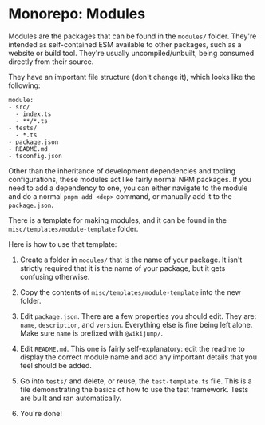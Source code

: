 # Monorepo: Modules

Modules are the packages that can be found in the `modules/` folder. They're intended as self-contained ESM available to other packages, such as a website or build tool. They're usually uncompiled/unbuilt, being consumed directly from their source.

They have an important file structure (don't change it), which looks like the following:
```
module:
- src/
  - index.ts
  - **/*.ts
- tests/
  - *.ts
- package.json
- README.md
- tsconfig.json
```

Other than the inheritance of development dependencies and tooling configurations, these modules act like fairly normal NPM packages. If you need to add a dependency to one, you can either navigate to the module and do a normal `pnpm add <dep>` command, or manually add it to the `package.json`.

There is a template for making modules, and it can be found in the `misc/templates/module-template` folder.

Here is how to use that template:

1. Create a folder in `modules/` that is the name of your package.
  It isn't strictly required that it is the name of your package, but it gets confusing otherwise.

2. Copy the contents of `misc/templates/module-template` into the new folder.

3. Edit `package.json`.
  There are a few properties you should edit. They are: `name`, `description`, and `version`. Everything else is fine being left alone. Make sure `name` is prefixed with `@wikijump/`.

4. Edit `README.md`.
   This one is fairly self-explanatory: edit the readme to display the correct module name and add any important details that you feel should be added.

5. Go into `tests/` and delete, or reuse, the `test-template.ts` file.
   This is a file demonstrating the basics of how to use the test framework. Tests are built and ran automatically.

6. You're done!
